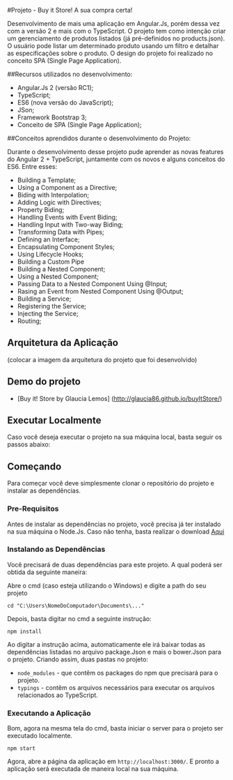 #Projeto - Buy it Store! A sua compra certa! 
 
 Desenvolvimento de mais uma aplicação em Angular.Js, porém dessa vez com a versão 2 e mais com o TypeScript. O projeto tem como intenção criar um gerenciamento de produtos listados (já pré-definidos no products.json). O usuário pode listar um determinado produto usando um filtro e detalhar as especificações sobre o produto. O design do projeto foi realizado no conceito SPA (Single Page Application).
 
 ##Recursos utilizados no desenvolvimento:
 
 - Angular.Js 2 (versão RC1);
 - TypeScript;
 - ES6 (nova versão do JavaScript);
 - JSon;
 - Framework Bootstrap 3;
 - Conceito de SPA (Single Page Application);
 
 ##Conceitos aprendidos durante o desenvolvimento do Projeto:
 
 Durante o desenvolvimento desse projeto pude aprender as novas features do Angular 2 + TypeScript, juntamente com os novos e alguns conceitos do ES6. Entre esses:
 
 - Building a Template;
 - Using a Component as a Directive;
 - Biding with Interpolation;
 - Adding Logic with Directives;
 - Property Biding;
 - Handling Events with Event Biding;
 - Handling Input with Two-way Biding;
 - Transforming Data with Pipes;
 - Defining an Interface;
 - Encapsulating Component Styles;
 - Using Lifecycle Hooks;
 - Building a Custom Pipe
 - Building a Nested Component;
 - Using a Nested Component;
 - Passing Data to a Nested Component Using @Input;
 - Rasing an Event from Nested Component Using @Output;
 - Building a Service;
 - Registering the Service;
 - Injecting the Service;
 - Routing;
 
 ## Arquitetura da Aplicação
 
 (colocar a imagem da arquitetura do projeto que foi desenvolvido)
 
 ## Demo do projeto
 
 - [Buy it! Store by Glaucia Lemos] (http://glaucia86.github.io/buyItStore/)
 
 ## Executar Localmente
 
 Caso você deseja executar o projeto na sua máquina local, basta seguir os passos abaixo:
 
 ## Começando
 
 Para começar você deve simplesmente clonar o repositório do projeto e instalar as dependências.
 
 ### Pre-Requisitos
 
 Antes de instalar as dependências no projeto, você precisa já ter instalado na sua máquina o Node.Js. Caso não tenha, basta realizar o download [Aqui](https://nodejs.org/en/)

### Instalando as Dependências
 
 Você precisará de duas dependências para este projeto. A qual poderá ser obtida da seguinte maneira:
 
 Abre o cmd (caso esteja utilizando o Windows) e digite a path do seu projeto
 
 ```
 cd "C:\Users\NomeDoComputador\Documents\..."
 ```
 
 Depois, basta digitar no cmd a seguinte instrução:
 
 ```
 npm install
 ```
 
 Ao digitar a instrução acima, automaticamente ele irá baixar todas as dependências listadas no arquivo package.Json e mais o bower.Json para o projeto. Criando assim, duas pastas no projeto: 
 
 * `node_modules` - que contêm os packages do npm que precisará para o projeto.
 * `typings` - contêm os arquivos necessários para executar os arquivos relacionados ao TypeScript.
 
 ### Executando a Aplicação
 
 Bom, agora na mesma tela do cmd, basta iniciar o server para o projeto ser executado localmente.
 
 ```
 npm start
 ```
 Agora, abre a página da aplicação em `http://localhost:3000/`. E pronto a aplicação será executada de maneira local na sua máquina.
 
